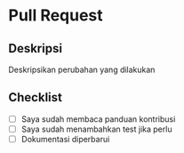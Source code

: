 # Pull Request

## Deskripsi
Deskripsikan perubahan yang dilakukan

## Checklist
- [ ] Saya sudah membaca panduan kontribusi
- [ ] Saya sudah menambahkan test jika perlu
- [ ] Dokumentasi diperbarui
